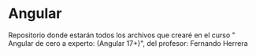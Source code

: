 # Angular
Repositorio donde estarán todos los archivos que crearé en el curso " Angular de cero a experto: (Angular 17+)", del profesor: Fernando Herrera
